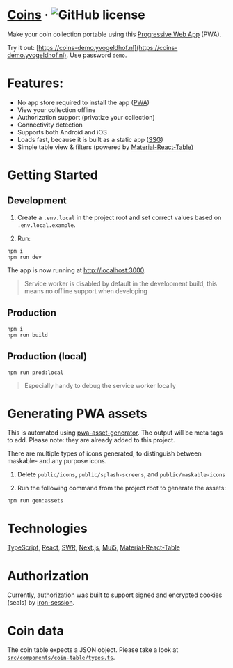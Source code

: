 # [Coins](https://coins-demo.yvogeldhof.nl) &middot; ![GitHub license](https://img.shields.io/badge/license-BSD3-green.svg)

Make your coin collection portable using this [Progressive Web App](https://web.dev/progressive-web-apps/) (PWA).

Try it out: [https://coins-demo.yvogeldhof.nl](https://coins-demo.yvogeldhof.nl). Use password `demo`.

# Features:

- No app store required to install the app ([PWA](https://web.dev/progressive-web-apps/))
- View your collection offline
- Authorization support (privatize your collection)
- Connectivity detection
- Supports both Android and iOS
- Loads fast, because it is built as a static app ([SSG](https://nextjs.org/docs/advanced-features/static-html-export))
- Simple table view & filters (powered by [Material-React-Table](https://github.com/KevinVandy/material-react-table))

# Getting Started

## Development

1. Create a `.env.local` in the project root and set correct values based on `.env.local.example`.

2. Run:

```
npm i
npm run dev
```

The app is now running at [http://localhost:3000](http://localhost:3000).

> Service worker is disabled by default in the development build, this means no offline support when developing

## Production

```
npm i
npm run build
```

## Production (local)

```
npm run prod:local
```

> Especially handy to debug the service worker locally

# Generating PWA assets

This is automated using [pwa-asset-generator](https://github.com/elegantapp/pwa-asset-generator). The output will be meta tags to add. Please note: they are already added to this project.

There are multiple types of icons generated, to distinguish between maskable- and any purpose icons.

1. Delete `public/icons`, `public/splash-screens`, and `public/maskable-icons`

2. Run the following command from the project root to generate the assets:

```
npm run gen:assets
```

# Technologies

[TypeScript](https://www.typescriptlang.org/), [React](https://reactjs.org/), [SWR](https://swr.vercel.app/), [Next.js](https://nextjs.org/), [Mui5](https://mui.com/), [Material-React-Table](https://github.com/KevinVandy/material-react-table)

# Authorization

Currently, authorization was built to support signed and encrypted cookies (seals) by [iron-session](https://github.com/vvo/iron-session).

# Coin data

The coin table expects a JSON object. Please take a look at [`src/components/coin-table/types.ts`](https://github.com/yvog/coins-pwa/blob/b73640f00a15bb44561cc70e255570264ba780ee/src/components/coin-table/types.ts#L18).
